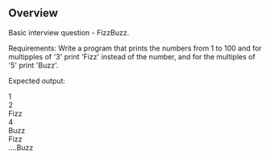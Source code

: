 ## Overview

Basic interview question - FizzBuzz.

Requirements: Write a program that prints the numbers from 1 to 100 and for multipples of '3' print 'Fizz' instead of the number, and for the multiples of '5' print 'Buzz'.

Expected output:

1<br>
2<br>
Fizz<br>
4<br>
Buzz<br>
Fizz<br>
....Buzz